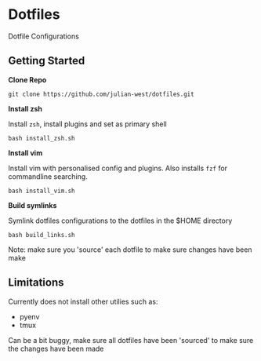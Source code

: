 # Dotfiles

Dotfile Configurations 

## Getting Started

**Clone Repo**

```
git clone https://github.com/julian-west/dotfiles.git
```

**Install zsh**

Install `zsh`, install plugins and set as primary shell

```
bash install_zsh.sh
```

**Install vim**

Install vim with personalised config and plugins. Also installs `fzf` for commandline searching.

```
bash install_vim.sh
```

**Build symlinks**

Symlink dotfiles configurations to the dotfiles in the $HOME directory

```
bash build_links.sh
```

Note: make sure you 'source' each dotfile to make sure changes have been make

## Limitations

Currently does not install other utilies such as:
- pyenv
- tmux

Can be a bit buggy, make sure all dotfiles have been 'sourced' to make sure the changes have been made
